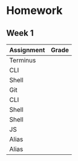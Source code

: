 # Homework
## Week 1 

| Assignment | Grade |
|------------|:-----:| 
|Terminus |  |
|CLI |  |
|Shell |  |  
|Git |  |    
| CLI |  |
| Shell |  |
| Shell  |  | 
| JS  |  |     
| Alias |  | 
| Alias |  |